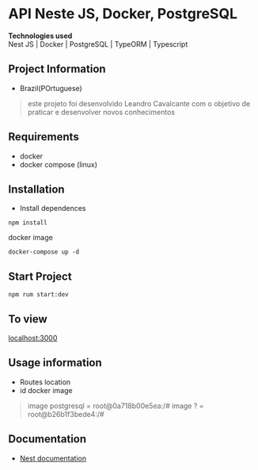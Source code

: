 # API Neste JS, Docker, PostgreSQL
<b>Technologies used</b><br>
Nest JS | Docker | PostgreSQL | TypeORM | Typescript

## Project Information
- Brazil(POrtuguese)
> este projeto foi desenvolvido Leandro Cavalcante com o objetivo de praticar e desenvolver novos conhecimentos

## Requirements
- docker
- docker compose (linux)

## Installation
- Install dependences
```
npm install
```
docker image
```
docker-compose up -d
```

## Start Project
```
npm rum start:dev
```
## To view
[localhost:3000](http://localhost:3000)

## Usage information
- Routes location
- id docker image
> image postgresql = root@0a718b00e5ea:/#
> image ? = root@b26b1f3bede4:/# 

## Documentation
- [Nest documentation](Nest-Documentation.md)